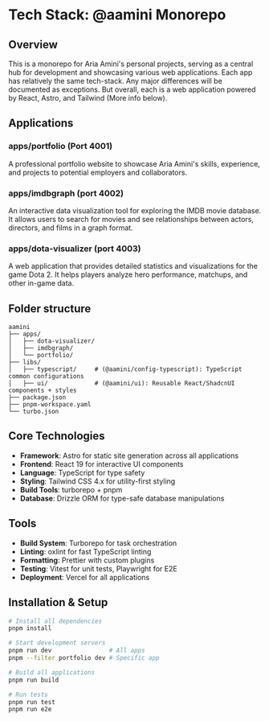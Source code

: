 # Tech Stack: @aamini Monorepo

## Overview

This is a monorepo for Aria Amini's personal projects, serving as a central hub for development and showcasing various web applications. Each app has relatively the same tech-stack. Any major differences will be documented as exceptions. But overall, each is a web application powered by React, Astro, and Tailwind (More info below).

## Applications

### apps/portfolio (Port 4001)

A professional portfolio website to showcase Aria Amini's skills, experience, and projects to potential employers and collaborators.

### apps/imdbgraph (port 4002)

An interactive data visualization tool for exploring the IMDB movie database. It allows users to search for movies and see relationships between actors, directors, and films in a graph format.

### apps/dota-visualizer (port 4003)

A web application that provides detailed statistics and visualizations for the game Dota 2. It helps players analyze hero performance, matchups, and other in-game data.

## Folder structure

```
aamini
├── apps/
│   ├── dota-visualizer/
│   ├── imdbgraph/
│   └── portfolio/
├── libs/
│   ├── typescript/     # (@aamini/config-typescript): TypeScript common configurations
│   ├── ui/             # (@aamini/ui): Reusable React/ShadcnUI components + styles
├── package.json
├── pnpm-workspace.yaml
└── turbo.json
```

## Core Technologies

- **Framework**: Astro for static site generation across all applications
- **Frontend**: React 19 for interactive UI components
- **Language**: TypeScript for type safety
- **Styling**: Tailwind CSS 4.x for utility-first styling
- **Build Tools**: turborepo + pnpm
- **Database**: Drizzle ORM for type-safe database manipulations

## Tools

- **Build System**: Turborepo for task orchestration
- **Linting**: oxlint for fast TypeScript linting
- **Formatting**: Prettier with custom plugins
- **Testing**: Vitest for unit tests, Playwright for E2E
- **Deployment**: Vercel for all applications

## Installation & Setup

```bash
# Install all dependencies
pnpm install

# Start development servers
pnpm run dev                # All apps
pnpm --filter portfolio dev # Specific app

# Build all applications
pnpm run build

# Run tests
pnpm run test
pnpm run e2e
```
